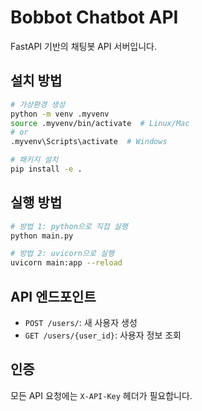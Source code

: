 # Bobbot Chatbot API

FastAPI 기반의 채팅봇 API 서버입니다.

## 설치 방법

```bash
# 가상환경 생성
python -m venv .myvenv
source .myvenv/bin/activate  # Linux/Mac
# or
.myvenv\Scripts\activate  # Windows

# 패키지 설치
pip install -e .
```

## 실행 방법

```bash
# 방법 1: python으로 직접 실행
python main.py

# 방법 2: uvicorn으로 실행
uvicorn main:app --reload
```

## API 엔드포인트

- `POST /users/`: 새 사용자 생성
- `GET /users/{user_id}`: 사용자 정보 조회

## 인증

모든 API 요청에는 `X-API-Key` 헤더가 필요합니다.
